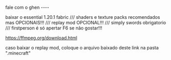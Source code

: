 fale com o ghen ----

baixar o essential 1.20.1 fabric ///
shaders e texture packs recomendados mas OPCIONAIS!!! ///
replay mod OPCIONAL!!! ///
simply swords obrigatorio /// 
firstperson é só apertar F6 se não gostar!!!



https://ffmpeg.org/download.html

caso baixar o replay mod, coloque o arquivo baixado deste link na pasta ".minecraft"
